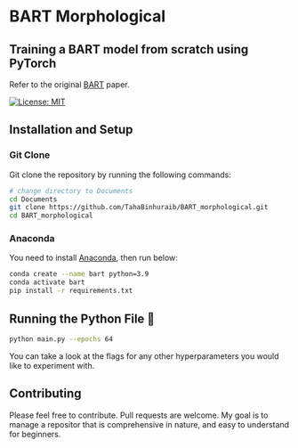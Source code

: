# BART Morphological
## Training a BART model from scratch using PyTorch
Refer to the original [BART](https://arxiv.org/abs/1910.13461) paper.

[![License: MIT](https://img.shields.io/badge/License-MIT-yellow.svg)](https://opensource.org/licenses/MIT)



## Installation and Setup
### Git Clone
Git clone the repository by running the following commands:
```bash
# change directory to Documents
cd Documents
git clone https://github.com/TahaBinhuraib/BART_morphological.git
cd BART_morphological
```
### Anaconda
You need to install [Anaconda](https://www.anaconda.com/products/distribution), then run below:
```bash
conda create --name bart python=3.9
conda activate bart
pip install -r requirements.txt
```
## Running the Python File :snake:
``` bash
python main.py --epochs 64
```
You can take a look at the flags for any other hyperparameters you would like to experiment with.



## Contributing
Please feel free to contribute. Pull requests are welcome. My goal is to manage a repositor that is comprehensive in nature, and easy to understand for beginners. 